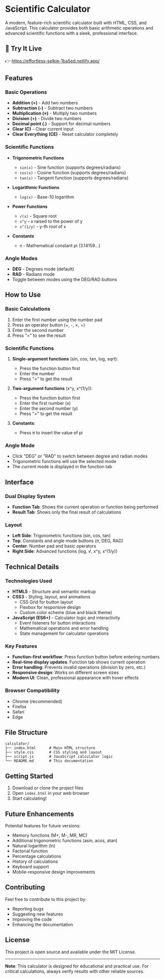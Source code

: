 # Scientific Calculator

A modern, feature-rich scientific calculator built with HTML, CSS, and JavaScript. This calculator provides both basic arithmetic operations and advanced scientific functions with a sleek, professional interface.
## 🚀 Try It Live
👉 https://effortless-selkie-1ba5ed.netlify.app/

## Features

### Basic Operations
- **Addition (+)** - Add two numbers
- **Subtraction (-)** - Subtract two numbers  
- **Multiplication (×)** - Multiply two numbers
- **Division (÷)** - Divide two numbers
- **Decimal point (.)** - Support for decimal numbers
- **Clear (C)** - Clear current input
- **Clear Everything (CE)** - Reset calculator completely

### Scientific Functions
- **Trigonometric Functions**
  - `sin(x)` - Sine function (supports degrees/radians)
  - `cos(x)` - Cosine function (supports degrees/radians)
  - `tan(x)` - Tangent function (supports degrees/radians)

- **Logarithmic Functions**
  - `log(x)` - Base-10 logarithm

- **Power Functions**
  - `√(x)` - Square root
  - `x^y` - x raised to the power of y
  - `x^(1/y)` - y-th root of x

- **Constants**
  - `π` - Mathematical constant pi (3.14159...)

### Angle Modes
- **DEG** - Degrees mode (default)
- **RAD** - Radians mode
- Toggle between modes using the DEG/RAD buttons

## How to Use

### Basic Calculations
1. Enter the first number using the number pad
2. Press an operator button (+, -, ×, ÷)
3. Enter the second number
4. Press "=" to see the result

### Scientific Functions
1. **Single-argument functions** (sin, cos, tan, log, sqrt):
   - Press the function button first
   - Enter the number
   - Press "=" to get the result

2. **Two-argument functions** (x^y, x^(1/y)):
   - Press the function button first
   - Enter the first number (x)
   - Enter the second number (y)
   - Press "=" to get the result

3. **Constants**:
   - Press π to insert the value of pi

### Angle Mode
- Click "DEG" or "RAD" to switch between degree and radian modes
- Trigonometric functions will use the selected mode
- The current mode is displayed in the function tab

## Interface

### Dual Display System
- **Function Tab**: Shows the current operation or function being performed
- **Result Tab**: Shows only the final result of calculations

### Layout
- **Left Side**: Trigonometric functions (sin, cos, tan)
- **Top**: Constants and angle mode buttons (π, DEG, RAD)
- **Center**: Number pad and basic operators
- **Right Side**: Advanced functions (log, √, x^y, x^(1/y))

## Technical Details

### Technologies Used
- **HTML5** - Structure and semantic markup
- **CSS3** - Styling, layout, and animations
  - CSS Grid for button layout
  - Flexbox for responsive design
  - Custom color scheme (blue and black theme)
- **JavaScript (ES6+)** - Calculator logic and interactivity
  - Event listeners for button interactions
  - Mathematical operations and error handling
  - State management for calculator operations

### Key Features
- **Function-first workflow**: Press function button before entering numbers
- **Real-time display updates**: Function tab shows current operation
- **Error handling**: Prevents invalid operations (division by zero, etc.)
- **Responsive design**: Works on different screen sizes
- **Modern UI**: Clean, professional appearance with hover effects

### Browser Compatibility
- Chrome (recommended)
- Firefox
- Safari
- Edge

## File Structure
```
calculator/
├── index.html      # Main HTML structure
├── style.css       # CSS styling and layout
├── script.js       # JavaScript calculator logic
└── README.md       # This documentation
```

## Getting Started

1. Download or clone the project files
2. Open `index.html` in your web browser
3. Start calculating!

## Future Enhancements

Potential features for future versions:
- Memory functions (M+, M-, MR, MC)
- Additional trigonometric functions (asin, acos, atan)
- Natural logarithm (ln)
- Factorial function
- Percentage calculations
- History of calculations
- Keyboard support
- Mobile-responsive design improvements

## Contributing

Feel free to contribute to this project by:
- Reporting bugs
- Suggesting new features
- Improving the code
- Enhancing the documentation

## License

This project is open source and available under the MIT License.

---

**Note**: This calculator is designed for educational and practical use. For critical calculations, always verify results with other reliable sources. 
